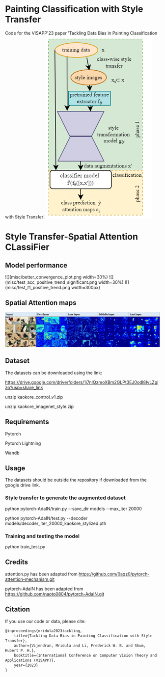 # Painting Classification with Style Transfer
Code for the VISAPP'23 paper 'Tackling Data Bias in Painting Classification with Style Transfer'.
![](misc/overall.png)

# Style Transfer-Spatial Attention CLassiFier

## Model performance
![](misc/better_convergence_plot.png width=30%) ![](misc/test_acc_positive_trend_significant.png width=30%) ![](misc/test_f1_positive_trend.png width=300px}

## Spatial Attention maps
![](misc/attention.jpg)

## Dataset

The datasets can be downloaded using the link:

https://drive.google.com/drive/folders/1j7nIQzmoXBm2GLPt3EJ0odl8IvLZgizo?usp=share_link

unzip kaokore_control_v1.zip

unzip kaokore_imagenet_style.zip

## Requirements

Pytorch

Pytorch Lightning

Wandb

## Usage
The datasets should be outside the repository if downloaded from the google drive link.

### Style transfer to generate the augmented dataset
python pytorch-AdaIN/train.py --save_dir models --max_iter 20000

python pytorch-AdaIN/test.py --decoder models/decoder_iter_20000_kaokore_stylized.pth

### Training and testing the model

python train_test.py

## Credits

attention.py has been adapted from https://github.com/0aqz0/pytorch-attention-mechanism.git

pytorch-AdaIN has been adapted from https://github.com/naoto0804/pytorch-AdaIN.git

## Citation
If you use our code or data, please cite:
```
@inproceedings{mridula2023tackling,
    title={Tackling Data Bias in Painting Classification with Style Transfer},
    author={Vijendran, Mridula and Li, Frederick W. B. and Shum, Hubert P. H.},
    booktitle={International Conference on Computer Vision Theory and Applications (VISAPP)},
    year={2023}
}
```
